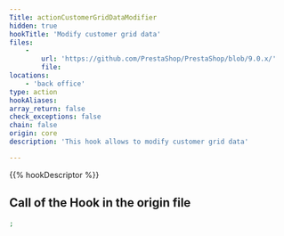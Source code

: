 ```yaml
---
Title: actionCustomerGridDataModifier
hidden: true
hookTitle: 'Modify customer grid data'
files:
    -
        url: 'https://github.com/PrestaShop/PrestaShop/blob/9.0.x/'
        file: 
locations:
    - 'back office'
type: action
hookAliases: 
array_return: false
check_exceptions: false
chain: false
origin: core
description: 'This hook allows to modify customer grid data'

---
```


{{% hookDescriptor %}}

## Call of the Hook in the origin file

```php
;
```
